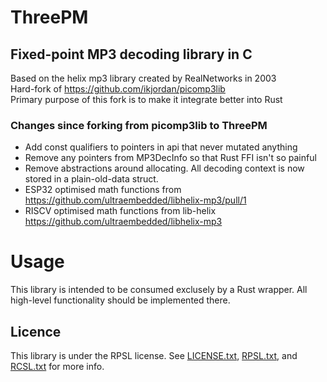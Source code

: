# ThreePM
## Fixed-point MP3 decoding library in C

Based on the helix mp3 library created by RealNetworks in 2003    
Hard-fork of https://github.com/ikjordan/picomp3lib    
Primary purpose of this fork is to make it integrate better into Rust

### Changes since forking from picomp3lib to ThreePM
- Add const qualifiers to pointers in api that never mutated anything
- Remove any pointers from MP3DecInfo so that Rust FFI isn't so painful
- Remove abstractions around allocating. All decoding context is now stored in a plain-old-data struct.
- ESP32 optimised math functions from https://github.com/ultraembedded/libhelix-mp3/pull/1
- RISCV optimised math functions from lib-helix https://github.com/ultraembedded/libhelix-mp3

# Usage
This library is intended to be consumed exclusely by a Rust wrapper.
All high-level functionality should be implemented there.

## Licence
This library is under the RPSL license.
See [LICENSE.txt](src/LICENSE.txt), [RPSL.txt](src/RPSL.txt), and [RCSL.txt](src/RCSL.txt) for more info.
